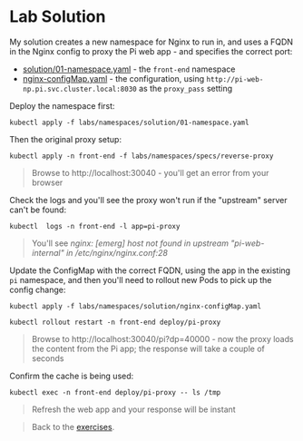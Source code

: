 # Lab Solution

My solution creates a new namespace for Nginx to run in, and uses a FQDN in the Nginx config to proxy the Pi web app - and specifies the correct port:

- [solution/01-namespace.yaml](solution/01-namespace.yaml) - the `front-end` namespace
- [nginx-configMap.yaml](solution/nginx-configMap.yaml) - the configuration, using `http://pi-web-np.pi.svc.cluster.local:8030` as the `proxy_pass` setting

Deploy the namespace first:

```
kubectl apply -f labs/namespaces/solution/01-namespace.yaml
```

Then the original proxy setup:

```
kubectl apply -n front-end -f labs/namespaces/specs/reverse-proxy
```

> Browse to http://localhost:30040 - you'll get an error from your browser

Check the logs and you'll see the proxy won't run if the "upstream" server can't be found:

```
kubectl  logs -n front-end -l app=pi-proxy
```

> You'll see _nginx: [emerg] host not found in upstream "pi-web-internal" in /etc/nginx/nginx.conf:28_

Update the ConfigMap with the correct FQDN, using the app in the existing `pi` namespace, and then you'll need to rollout new Pods to pick up the config change:

```
kubectl apply -f labs/namespaces/solution/nginx-configMap.yaml

kubectl rollout restart -n front-end deploy/pi-proxy
```

> Browse to http://localhost:30040/pi?dp=40000 - now the proxy loads the content from the Pi app; the response will take a couple of seconds

Confirm the cache is being used:

```
kubectl exec -n front-end deploy/pi-proxy -- ls /tmp
```

> Refresh the web app and your response will be instant

> Back to the [exercises](README.md).